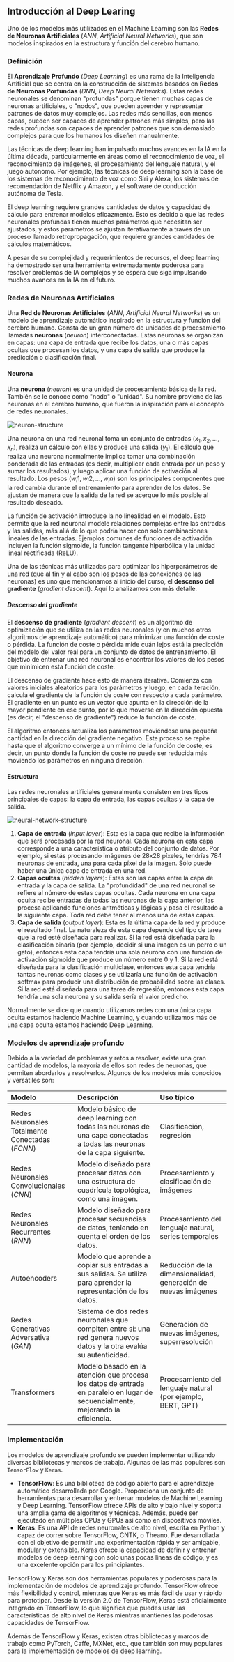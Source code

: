 ## Introducción al Deep Learing

Uno de los modelos más utilizados en el Machine Learning son las **Redes de Neuronas Artificiales** (*ANN*, *Artificial Neural Networks*), que son modelos inspirados en la estructura y función del cerebro humano. 

### Definición

El **Aprendizaje Profundo** (*Deep Learning*) es una rama de la Inteligencia Artificial que se centra en la construcción de sistemas basados en **Redes de Neuronas Porfundas** (*DNN*, *Deep Neural Networks*). Estas redes neuronales se denominan "profundas" porque tienen muchas capas de neuronas artificiales, o "nodos", que pueden aprender y representar patrones de datos muy complejos. Las redes más sencillas, con menos capas, pueden ser capaces de aprender patrones más simples, pero las redes profundas son capaces de aprender patrones que son demasiado complejos para que los humanos los diseñen manualmente.

Las técnicas de deep learning han impulsado muchos avances en la IA en la última década, particularmente en áreas como el reconocimiento de voz, el reconocimiento de imágenes, el procesamiento del lenguaje natural, y el juego autónomo. Por ejemplo, las técnicas de deep learning son la base de los sistemas de reconocimiento de voz como Siri y Alexa, los sistemas de recomendación de Netflix y Amazon, y el software de conducción autónoma de Tesla.

El deep learning requiere grandes cantidades de datos y capacidad de cálculo para entrenar modelos eficazmente. Esto es debido a que las redes neuronales profundas tienen muchos parámetros que necesitan ser ajustados, y estos parámetros se ajustan iterativamente a través de un proceso llamado retropropagación, que requiere grandes cantidades de cálculos matemáticos.

A pesar de su complejidad y requerimientos de recursos, el deep learning ha demostrado ser una herramienta extremadamente poderosa para resolver problemas de IA complejos y se espera que siga impulsando muchos avances en la IA en el futuro.

### Redes de Neuronas Artificiales

Una **Red de Neuronas Artificiales** (*ANN*, *Artificial Neural Networks*) es un modelo de aprendizaje automático inspirado en la estructura y función del cerebro humano. Consta de un gran número de unidades de procesamiento llamadas **neuronas** (*neuron*) interconectadas. Estas neuronas se organizan en capas: una capa de entrada que recibe los datos, una o más capas ocultas que procesan los datos, y una capa de salida que produce la predicción o clasificación final.

#### Neurona

Una **neurona** (*neuron*) es una unidad de procesamiento básica de la red. También se le conoce como "nodo" o "unidad". Su nombre proviene de las neuronas en el cerebro humano, que fueron la inspiración para el concepto de redes neuronales.

![neuron-structure](https://github.com/4GeeksAcademy/machine-learning-content/blob/master/assets/neuron-structure.PNG?raw=true)

Una neurona en una red neuronal toma un conjunto de entradas ($x_1, x_2, ..., x_n$), realiza un cálculo con ellas y produce una salida ($y_1$). El cálculo que realiza una neurona normalmente implica tomar una combinación ponderada de las entradas (es decir, multiplicar cada entrada por un peso y sumar los resultados), y luego aplicar una función de activación al resultado. Los pesos ($w_i1, w_i2, ..., w_in$) son los principales componentes que la red cambia durante el entrenamiento para aprender de los datos. Se ajustan de manera que la salida de la red se acerque lo más posible al resultado deseado.

La función de activación introduce la no linealidad en el modelo. Esto permite que la red neuronal modele relaciones complejas entre las entradas y las salidas, más allá de lo que podría hacer con solo combinaciones lineales de las entradas. Ejemplos comunes de funciones de activación incluyen la función sigmoide, la función tangente hiperbólica y la unidad lineal rectificada (ReLU).

Una de las técnicas más utilizadas para optimizar los hiperparámetros de una red (que al fin y al cabo son los pesos de las conexiones de las neuronas) es uno que mencionamos al inicio del curso, el **descenso del gradiente** (*gradient descent*). Aquí lo analizamos con más detalle.

##### Descenso del gradiente

El **descenso de gradiente** (*gradient descent*) es un algoritmo de optimización que se utiliza en las redes neuronales (y en muchos otros algoritmos de aprendizaje automático) para minimizar una función de coste o pérdida. La función de coste o pérdida mide cuán lejos está la predicción del modelo del valor real para un conjunto de datos de entrenamiento. El objetivo de entrenar una red neuronal es encontrar los valores de los pesos que minimicen esta función de coste.

El descenso de gradiente hace esto de manera iterativa. Comienza con valores iniciales aleatorios para los parámetros y luego, en cada iteración, calcula el gradiente de la función de coste con respecto a cada parámetro. El gradiente en un punto es un vector que apunta en la dirección de la mayor pendiente en ese punto, por lo que moverse en la dirección opuesta (es decir, el "descenso de gradiente") reduce la función de coste. 

El algoritmo entonces actualiza los parámetros moviéndose una pequeña cantidad en la dirección del gradiente negativo. Este proceso se repite hasta que el algoritmo converge a un mínimo de la función de coste, es decir, un punto donde la función de coste no puede ser reducida más moviendo los parámetros en ninguna dirección.

#### Estructura

Las redes neuronales artificiales generalmente consisten en tres tipos principales de capas: la capa de entrada, las capas ocultas y la capa de salida.

![neural-network-structure](https://github.com/4GeeksAcademy/machine-learning-content/blob/master/assets/neural-network-structure.PNG?raw=true)

1. **Capa de entrada** (*input layer*): Esta es la capa que recibe la información que será procesada por la red neuronal. Cada neurona en esta capa corresponde a una característica o atributo del conjunto de datos. Por ejemplo, si estás procesando imágenes de 28x28 píxeles, tendrías 784 neuronas de entrada, una para cada píxel de la imagen. Sólo puede haber una única capa de entrada en una red.
2. **Capas ocultas** (*hidden layers*): Estas son las capas entre la capa de entrada y la capa de salida. La "profundidad" de una red neuronal se refiere al número de estas capas ocultas. Cada neurona en una capa oculta recibe entradas de todas las neuronas de la capa anterior, las procesa aplicando funciones aritméticas y lógicas y pasa el resultado a la siguiente capa. Toda red debe tener al menos una de estas capas.
3. **Capa de salida** (*output layer*): Esta es la última capa de la red y produce el resultado final. La naturaleza de esta capa depende del tipo de tarea que la red esté diseñada para realizar. Si la red está diseñada para la clasificación binaria (por ejemplo, decidir si una imagen es un perro o un gato), entonces esta capa tendría una sola neurona con una función de activación sigmoide que produce un número entre 0 y 1. Si la red está diseñada para la clasificación multiclase, entonces esta capa tendría tantas neuronas como clases y se utilizaría una función de activación softmax para producir una distribución de probabilidad sobre las clases. Si la red está diseñada para una tarea de regresión, entonces esta capa tendría una sola neurona y su salida sería el valor predicho.

Normalmente se dice que cuando utilizamos redes con una única capa oculta estamos haciendo Machine Learning, y cuando utilizamos más de una capa oculta estamos haciendo Deep Learning.

### Modelos de aprendizaje profundo

Debido a la variedad de problemas y retos a resolver, existe una gran cantidad de modelos, la mayoría de ellos son redes de neuronas, que permiten abordarlos y resolverlos. Algunos de los modelos más conocidos y versátiles son:

| Modelo | Descripción | Uso típico |
|:-------|:------------|:-----------|
| Redes Neuronales Totalmente Conectadas (*FCNN*) | Modelo básico de deep learning con todas las neuronas de una capa conectadas a todas las neuronas de la capa siguiente. | Clasificación, regresión |
| Redes Neuronales Convolucionales (*CNN*) | Modelo diseñado para procesar datos con una estructura de cuadrícula topológica, como una imagen. | Procesamiento y clasificación de imágenes |
| Redes Neuronales Recurrentes (*RNN*) | Modelo diseñado para procesar secuencias de datos, teniendo en cuenta el orden de los datos. | Procesamiento del lenguaje natural, series temporales |
| Autoencoders | Modelo que aprende a copiar sus entradas a sus salidas. Se utiliza para aprender la representación de los datos. | Reducción de la dimensionalidad, generación de nuevas imágenes |
| Redes Generativas Adversativa (*GAN*) | Sistema de dos redes neuronales que compiten entre sí: una red genera nuevos datos y la otra evalúa su autenticidad. | Generación de nuevas imágenes, superresolución |
| Transformers | Modelo basado en la atención que procesa los datos de entrada en paralelo en lugar de secuencialmente, mejorando la eficiencia. | Procesamiento del lenguaje natural (por ejemplo, BERT, GPT) |

### Implementación

Los modelos de aprendizaje profundo se pueden implementar utilizando diversas bibliotecas y marcos de trabajo. Algunas de las más populares son `TensorFlow` y `Keras`.

- **TensorFlow**: Es una biblioteca de código abierto para el aprendizaje automático desarrollada por Google. Proporciona un conjunto de herramientas para desarrollar y entrenar modelos de Machine Learning y Deep Learning. TensorFlow ofrece APIs de alto y bajo nivel y soporta una amplia gama de algoritmos y técnicas. Además, puede ser ejecutado en múltiples CPUs y GPUs así como en dispositivos móviles.
- **Keras**: Es una API de redes neuronales de alto nivel, escrita en Python y capaz de correr sobre TensorFlow, CNTK, o Theano. Fue desarrollada con el objetivo de permitir una experimentación rápida y ser amigable, modular y extensible. Keras ofrece la capacidad de definir y entrenar modelos de deep learning con solo unas pocas líneas de código, y es una excelente opción para los principiantes.

TensorFlow y Keras son dos herramientas populares y poderosas para la implementación de modelos de aprendizaje profundo. TensorFlow ofrece más flexibilidad y control, mientras que Keras es más fácil de usar y rápido para prototipar. Desde la versión 2.0 de TensorFlow, Keras está oficialmente integrado en TensorFlow, lo que significa que puedes usar las características de alto nivel de Keras mientras mantienes las poderosas capacidades de TensorFlow.

Además de TensorFlow y Keras, existen otras bibliotecas y marcos de trabajo como PyTorch, Caffe, MXNet, etc., que también son muy populares para la implementación de modelos de deep learning.